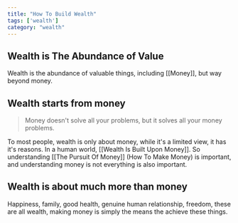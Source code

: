 ```yaml
---
title: "How To Build Wealth"
tags: ['wealth']
category: "wealth"
---
```


## Wealth is The Abundance of Value

Wealth is the abundance of valuable things, including [[Money]], but way beyond money. 

## Wealth starts from money

> Money doesn't solve all your problems, but it solves all your money problems.

To most people, wealth is only about money, while it's a limited view, it has it's reasons. In a human world, [[Wealth Is Built Upon Money]]. So understanding [[The Pursuit Of Money]] (How To Make Money) is important, and understanding money is not everything is also important.

## Wealth is about much more than money

Happiness, family, good health, genuine human relationship, freedom, these are all wealth, making money is simply the means the achieve these things.
